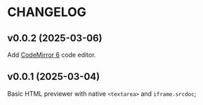 # CHANGELOG

## v0.0.2 (2025-03-06)

Add [CodeMirror 6](https://codemirror.net/) code editor.

## v0.0.1 (2025-03-04)

Basic HTML previewer with native `<textarea>` and `iframe.srcdoc`;
